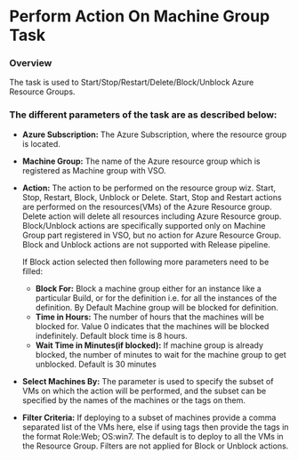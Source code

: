 # Perform Action On Machine Group Task

### Overview

The task is used to Start/Stop/Restart/Delete/Block/Unblock Azure Resource Groups. 

### The different parameters of the task are as described below:

- **Azure Subscription:** The Azure Subscription, where the resource group is located.
- **Machine Group:** The name of the Azure resource group which is registered as Machine group with VSO.
- **Action:** The action to be performed on the resource group wiz. Start, Stop, Restart, Block, Unblock or Delete. Start, Stop and Restart actions are performed on the resources(VMs) of the Azure Resource group. Delete action will delete all resources including Azure Resource group. Block/Unblock actions are specifically supported only on Machine Group part registered in VSO, but no action for Azure Resource Group. Block and Unblock actions are not supported with Release pipeline. 

	If Block action selected then following more parameters need to be filled:
	- **Block For:** Block a machine group either for an instance like a particular Build, or for the definition i.e. for all the instances of the definition. By Default Machine group will be blocked for definition.
	- **Time in Hours:** The number of hours that the machines will be blocked for. Value 0 indicates that the machines will be blocked indefinitely. Default block time is 8 hours.
	- **Wait Time in Minutes(if blocked):** If machine group is already blocked, the number of minutes to wait for the machine group to get unblocked. Default is 30 minutes
- **Select Machines By:** The parameter is used to specify the subset of VMs on which the action will be performed, and the subset can be specified by the names of the machines or the tags on them.  
- **Filter Criteria:** If deploying to a subset of machines provide a comma separated list of the VMs here, else if using tags then provide the tags in the format Role:Web; OS:win7. The default is to deploy to all the VMs in the Resource Group. Filters are not applied for Block or Unblock actions.
